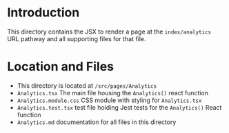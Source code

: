 # Introduction

This directory contains the JSX to render a page at the `index/analytics` URL pathway and all supporting files for that file.

# Location and Files

-   This directory is located at `/src/pages/Analytics`
-   `Analytics.tsx` The main file housing the `Analytics()` react function
-   `Analytics.module.css` CSS module with styling for `Analytics.tsx`
-   `Analytics.test.tsx` test file holding Jest tests for the `Analytics()` React function
-   `Analytics.md` documentation for all files in this directory
